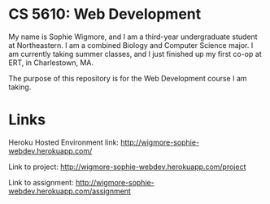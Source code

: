 # CS 5610: Web Development

My name is Sophie Wigmore, and I am a third-year undergraduate student at Northeastern. I am a combined Biology and Computer Science major. I am currently taking summer classes, and I just finished up my first co-op at ERT, in Charlestown, MA.

The purpose of this repository is for the Web Development course I am taking.

# Links

Heroku Hosted Environment link: http://wigmore-sophie-webdev.herokuapp.com/ 

Link to project: http://wigmore-sophie-webdev.herokuapp.com/project

Link to assignment: http://wigmore-sophie-webdev.herokuapp.com/assignment
